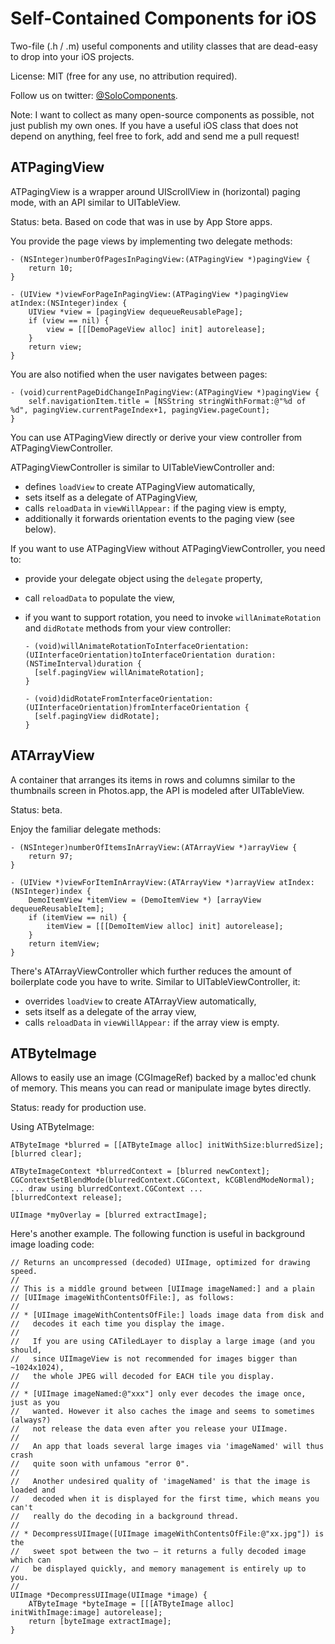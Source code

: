 Self-Contained Components for iOS
=================================

Two-file (.h / .m) useful components and utility classes that are dead-easy to drop into your iOS projects.

License: MIT (free for any use, no attribution required).

Follow us on twitter: [@SoloComponents](http://twitter.com/SoloComponents/).

Note: I want to collect as many open-source components as possible,
not just publish my own ones. If you have a useful iOS class that does
not depend on anything, feel free to fork, add and send me a pull
request!


ATPagingView
------------

ATPagingView is a wrapper around UIScrollView in (horizontal) paging
mode, with an API similar to UITableView.

Status: beta. Based on code that was in use by App Store apps.

You provide the page views by implementing two delegate methods:

    - (NSInteger)numberOfPagesInPagingView:(ATPagingView *)pagingView {
    	return 10;
    }

    - (UIView *)viewForPageInPagingView:(ATPagingView *)pagingView atIndex:(NSInteger)index {
    	UIView *view = [pagingView dequeueReusablePage];
    	if (view == nil) {
    		view = [[[DemoPageView alloc] init] autorelease];
    	}
    	return view;
    }

You are also notified when the user navigates between pages:

    - (void)currentPageDidChangeInPagingView:(ATPagingView *)pagingView {
    	self.navigationItem.title = [NSString stringWithFormat:@"%d of %d", pagingView.currentPageIndex+1, pagingView.pageCount];
    }

You can use ATPagingView directly or derive your view controller from
ATPagingViewController.

ATPagingViewController is similar to UITableViewController and:

* defines `loadView` to create ATPagingView automatically,
* sets itself as a delegate of ATPagingView,
* calls `reloadData` in `viewWillAppear:` if the paging view is empty,
* additionally it forwards orientation events to the paging view (see below).

If you want to use ATPagingView without ATPagingViewController, you
need to:

* provide your delegate object using the `delegate` property,
* call `reloadData` to populate the view,
* if you want to support rotation, you need to invoke
  `willAnimateRotation` and `didRotate` methods from your view
  controller:

      - (void)willAnimateRotationToInterfaceOrientation:(UIInterfaceOrientation)toInterfaceOrientation duration:(NSTimeInterval)duration {
      	[self.pagingView willAnimateRotation];
      }

      - (void)didRotateFromInterfaceOrientation:(UIInterfaceOrientation)fromInterfaceOrientation {
      	[self.pagingView didRotate];
      }


ATArrayView
-----------

A container that arranges its items in rows and columns similar to the
thumbnails screen in Photos.app, the API is modeled after UITableView.

Status: beta.

Enjoy the familiar delegate methods:

    - (NSInteger)numberOfItemsInArrayView:(ATArrayView *)arrayView {
    	return 97;
    }

    - (UIView *)viewForItemInArrayView:(ATArrayView *)arrayView atIndex:(NSInteger)index {
    	DemoItemView *itemView = (DemoItemView *) [arrayView dequeueReusableItem];
    	if (itemView == nil) {
    		itemView = [[[DemoItemView alloc] init] autorelease];
    	}
    	return itemView;
    }

There's ATArrayViewController which further reduces the amount of
boilerplate code you have to write. Similar to UITableViewController,
it:

* overrides `loadView` to create ATArrayView automatically,
* sets itself as a delegate of the array view,
* calls `reloadData` in `viewWillAppear:` if the array view is empty.


ATByteImage
-----------

Allows to easily use an image (CGImageRef) backed by a malloc'ed chunk
of memory. This means you can read or manipulate image bytes directly.

Status: ready for production use.

Using ATByteImage:

    ATByteImage *blurred = [[ATByteImage alloc] initWithSize:blurredSize];
    [blurred clear];

    ATByteImageContext *blurredContext = [blurred newContext];
    CGContextSetBlendMode(blurredContext.CGContext, kCGBlendModeNormal);
    ... draw using blurredContext.CGContext ...
    [blurredContext release];

  	UIImage *myOverlay = [blurred extractImage];

Here's another example. The following function is useful in background
image loading code:

    // Returns an uncompressed (decoded) UIImage, optimized for drawing speed.
    //
    // This is a middle ground between [UIImage imageNamed:] and a plain
    // [UIImage imageWithContentsOfFile:], as follows:
    //
    // * [UIImage imageWithContentsOfFile:] loads image data from disk and
    //   decodes it each time you display the image.
    //
    //   If you are using CATiledLayer to display a large image (and you should,
    //   since UIImageView is not recommended for images bigger than ~1024x1024),
    //   the whole JPEG will decoded for EACH tile you display.
    //
    // * [UIImage imageNamed:@"xxx"] only ever decodes the image once, just as you
    //   wanted. However it also caches the image and seems to sometimes (always?)
    //   not release the data even after you release your UIImage.
    //
    //   An app that loads several large images via 'imageNamed' will thus crash
    //   quite soon with unfamous "error 0".
    //
    //   Another undesired quality of 'imageNamed' is that the image is loaded and
    //   decoded when it is displayed for the first time, which means you can't
    //   really do the decoding in a background thread.
    //
    // * DecompressUIImage([UIImage imageWithContentsOfFile:@"xx.jpg"]) is the
    //   sweet spot between the two — it returns a fully decoded image which can
    //   be displayed quickly, and memory management is entirely up to you.
    //
    UIImage *DecompressUIImage(UIImage *image) {
    	ATByteImage *byteImage = [[[ATByteImage alloc] initWithImage:image] autorelease];
    	return [byteImage extractImage];
    }

